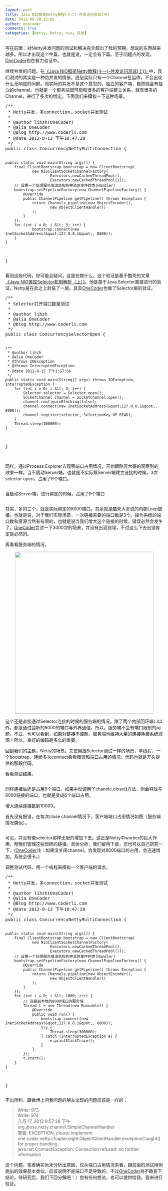 ```yaml
---
layout: post
title: Java NIO框架Netty教程(十二)-并发访问测试(中)
date: 2012-08-20 22:02
author: onecoder
comments: true
categories: [Netty, Netty, nio, 并发]
---
```

<p>
	写在前面：对Netty并发问题的测试和解决完全超出了我的预期，想说的东西越来越多。所以才出现这个中篇，也就是说，一定会有下篇。至于问题点的发现，<a href="http://www.coderli.com">OneCoder</a>也在努力验证中。</p>
<p>
	继续并发的问题。在<a href="http://www.coderli.com/archives/netty-concurrency-problem-one/">《Java NIO框架Netty教程(十一)-并发访问测试(上)》</a>中，我们测试的其实是一种伪并发的情景。底层实际只有一个Channel在运作，不会出现什么无响应的问题。而实际的并发不是这个意思的，独立的客户端，自然就会有独立的channel。也就是一个服务端很可能和很多的客户端建立关系，就有很多的Channel，进行了多次的绑定。下面我们来模拟一下这种场景。</p>
<pre class="brush:java;first-line:1;pad-line-numbers:false;highlight:null;collapse:false;">
/**
 * Netty并发，多connection，socket并发测试
 * 
 * @author lihzh(OneCoder)
 * @alia OneCoder
 * @Blog http://www.coderli.com
 * @date 2012-8-13 下午10:47:28
 */
public class ConcurrencyNettyMultiConnection {
	
	public static void main(String args[]) {
		final ClientBootstrap bootstrap = new ClientBootstrap(
				new NioClientSocketChannelFactory(
						Executors.newCachedThreadPool(),
						Executors.newCachedThreadPool()));
		// 设置一个处理服务端消息和各种消息事件的类(Handler)
		bootstrap.setPipelineFactory(new ChannelPipelineFactory() {
			@Override
			public ChannelPipeline getPipeline() throws Exception {
				return Channels.pipeline(new ObjectEncoder(),
						new ObjectClientHandler()
				);
			}
		});
		for (int i = 0; i &lt; 3; i++) {
	            bootstrap.connect(new InetSocketAddress(&quot;127.0.0.1&quot;, 8000));
		}
	}
}
</pre>
<p>
	看到这段代码，你可能会疑问，这是在做什么。这个验证是基于酷壳的文章<a href="http://blog.csdn.net/haoel/article/details/2224055">《Java NIO类库Selector机制解析（上）》</a>。他是基于Java Selector直接进行的验证，Netty是在此之上封装了一层。其实<a href="http://www.coderli.com">OneCoder</a>也做了Selector层的验证。</p>
<pre class="brush:java;first-line:1;pad-line-numbers:true;highlight:null;collapse:false;">
/**
 * Selector打开端口数量测试
 * 
 * @author lihzh
 * @alia OneCoder
 * @blog http://www.coderli.com
 */
public class ConcurrencySelectorOpen {

	/**
	 * @author lihzh
	 * @alia OneCoder
	 * @throws IOException 
	 * @throws InterruptedException 
	 * @date 2012-8-15 下午1:57:56
	 */
	public static void main(String[] args) throws IOException, InterruptedException {
		for (int i = 0; i &lt; 3; i++) {
			Selector selector = Selector.open();
			SocketChannel channel = SocketChannel.open();
			channel.configureBlocking(false);
			channel.connect(new InetSocketAddress(&quot;127.0.0.1&quot;, 8000));
			channel.register(selector, SelectionKey.OP_READ);
		}
		Thread.sleep(300000);
	}
}

</pre>
<p>
	同样，通过Process Explorer去观察端口占用情况，开始跟酷壳大哥的观察到的效果一样。当不启动Server端，也就是不实际跟Server端建立链接的时候，3次selector open，占用了6个端口。</p>
<p style="text-align: center; ">
	<img alt="" src="http://onecoder.qiniudn.com/8wuliao/CcLVlU9W/7FrMP.jpg" /></p>
<p>
	当启动Server端，进行绑定的时候，占用了9个端口</p>
<p style="text-align: center; ">
	<img alt="" src="http://onecoder.qiniudn.com/8wuliao/CcLVm0dr/BI25e.jpg" /></p>
<p>
	其实，多的三个，就是实际绑定的8000端口。其余就是酷壳大哥说的内部Loop链接。也就是说，对于我们实际场景，一次链接需要的端口数是3个。操作系统的端口数和资源当然有有限的，也就是说当我们增大这个链接的时候，错误必然会发生了。<a href="http://www.coderli.com">OneCoder</a>尝试一下3000次的场景，并没有出现错误，不过这么下去出错肯定是必然的。</p>
<p>
	再看看服务端的情况，</p>
<p style="text-align: center; ">
	<img alt="" src="http://onecoder.qiniudn.com/8wuliao/CcLVmpqk/IE40R.jpg" style="width: 443px; height: 517px; " /></p>
<p>
	这个还是直接通过Selector连接的时候的服务端的情况，除了两个内部回环端口以外，都是通过监听的8000的端口与外界通信，所以，服务端不会有端口限制的问题。不过，也可以看到，如果对链接不控制，服务端也维持大量的连接耗费系统资源！所以，良好的编码是多么的重要。</p>
<p>
	回到我们的主题，Netty的场景。先使用跟Selector测试一样的场景，单线程，一个bootstrap，连续多次connect看看错误和端口占用的情况。代码也就是开头提供的那段代码。</p>
<p>
	看看测试结果，</p>
<p style="text-align: center; ">
	<img alt="" src="http://onecoder.qiniudn.com/8wuliao/CcLVmPCQ/pg6Ed.jpg" /></p>
<p>
	同样连接后还是占用9个端口。如果手动调用了channle.close()方法，则会释放与8000链接的端口，也就是变成6个端口占用。</p>
<p>
	增大连续连接数到10000。</p>
<p>
	首先没有报错，在每次close channel情况下，客户端端口占用情况如图（服务端情况类似）。</p>
<p style="text-align: center; ">
	<img alt="" src="http://onecoder.qiniudn.com/8wuliao/CcMcO5AL/9Fqan.jpg" /></p>
<p>
	可见，并没有像selector那样无限的增加下去。这正是Netty中worker的巨大作用，帮我们管理这些琐碎的链接。具体分析，我们留待下章，您也可以自己研究一下。(<a href="http://www.coderli.com">OneCoder</a>注：如果没关闭channel，会发现对8000端口的占用，会迅速增加。系统会很卡。)</p>
<p>
	调整测试代码，用一个线程来模拟一个客户端的请求。</p>
<pre class="brush:java;first-line:1;pad-line-numbers:true;highlight:null;collapse:false;">
/**
 * Netty并发，多connection，socket并发测试
 * 
 * @author lihzh(OneCoder)
 * @alia OneCoder
 * @Blog http://www.coderli.com
 * @date 2012-8-13 下午10:47:28
 */
public class ConcurrencyNettyMultiConnection {
	
	public static void main(String args[]) {
		final ClientBootstrap bootstrap = new ClientBootstrap(
				new NioClientSocketChannelFactory(
						Executors.newCachedThreadPool(),
						Executors.newCachedThreadPool()));
		// 设置一个处理服务端消息和各种消息事件的类(Handler)
		bootstrap.setPipelineFactory(new ChannelPipelineFactory() {
			@Override
			public ChannelPipeline getPipeline() throws Exception {
				return Channels.pipeline(new ObjectEncoder(),
						new ObjectClientHandler()
				);
			}
		});
		for (int i = 0; i &lt; 1000; i++) {
			// 连接到本地的8000端口的服务端
			Thread t = new Thread(new Runnable() {
				@Override
				public void run() {
					bootstrap.connect(new InetSocketAddress(&quot;127.0.0.1&quot;, 8000));
					try {
						Thread.sleep(300000);
					} catch (InterruptedException e) {
						e.printStackTrace();
					}
				}
			});
			t.start();
		}
	}
}
</pre>
<p>
	不出所料，跟微博上问我问题的朋友出现的问题应该是一样的：</p>
<blockquote>
	<p>
		Write: 973<br />
		Write: 974<br />
		八月 17, 2012 9:57:28 下午 org.jboss.netty.channel.SimpleChannelHandler<br />
		警告: EXCEPTION, please implement one.coder.netty.chapter.eight.ObjectClientHandler.exceptionCaught() for proper handling.<br />
		java.net.ConnectException: Connection refused: no further information</p>
</blockquote>
<p>
	这个问题，笔者确实尚未分析出原因，仅从端口占用情况来看，跟前面的测试用例跑出的效果基本类似。应该说明不是端口不足导致的，不过<a href="http://www.coderli.com">OneCoder</a>尚不敢妄下结论。待研究后，我们下回分解吧：）您有任何想法，也可以提供给我，我来进行验证。</p>

